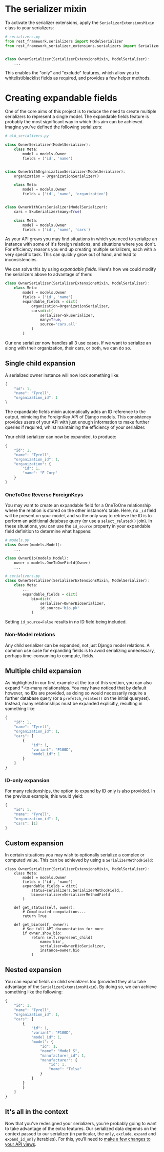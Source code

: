 # The serializer mixin
To activate the serializer extensions, apply the `SerializerExtensionsMixin`
class to your serializers:

```py
# serializers.py
from rest_framework.serializers import ModelSerializer
from rest_framework_serializer_extensions.serializers import SerializerExtensionsMixin


class OwnerSerializer(SerializerExtensionsMixin, ModelSerializer):
    ...
```

This enables the "only" and "exclude" features, which allow you to
whitelist/blacklist fields as required, and provides a few helper methods.


# Creating expandable fields
One of the core aims of this project is to reduce the need to create multiple
serializers to represent a single model. The expandable fields feature is
probably the most significant way in which this aim can be achieved. Imagine
you've defined the following serializers:


```py
# old_serializers.py

class OwnerSerializer(ModelSerializer):
    class Meta:
        model = models.Owner
        fields = ('id', 'name')


class OwnerWithOrganizationSerializer(ModelSerializer):
    organization = OrganizationSerializer()

    class Meta:
        model = models.Owner
        fields = ('id', 'name', 'organization')


class OwnerWithCarsSerializer(ModelSerializer):
    cars = SkuSerializer(many=True)

    class Meta:
        model = models.Owner
        fields = ('id', 'name', 'cars')
```

As your API grows you may find situations in which you need to serialize an
instance with some of it's foreign relations, and situations where you don't.
For efficiency reasons you end up creating multiple serializers, each with a
very specific task. This can quickly grow out of hand, and lead to
inconsistencies.

We can solve this by using *expandable fields*. Here's how we could modify the
serializers above to advantage of them:

```py
class OwnerSerializer(SerializerExtensionsMixin, ModelSerializer):
    class Meta:
        model = models.Owner
        fields = ('id', 'name')
        expandable_fields = dict(
            organization=OrganizationSerializer,
            cars=dict(
                serializer=SkuSerializer,
                many=True,
                source='cars.all'
            )
        )
```

Our one serializer now handles all 3 use cases. If we want to serialize an
along with their organization, their cars, or both, we can do so.


## Single child expansion
A serialized owner instance will now look something like:

```js
{
    "id": 1,
    "name": "Tyrell",
    "organization_id": 1
}
```

The expandable fields mixin automatically adds an ID reference to the output,
mimicing the ForeignKey API of Django models. This consistency provides users
of your API with just enough information to make further queries if required,
whilst maintaining the efficiency of your serializer.

Your child serializer can now be expanded, to produce:

```js
{
    "id": 1,
    "name": "Tyrell",
    "organization_id": 1,
    "organization": {
        "id": 1,
        "name": "E Corp"
    }
}
```


### OneToOne Reverse ForeignKeys
You may want to create an expandable field for a OneToOne relationship where
the relation is stored on the other instance's table. Here, no `_id` field
will be present on your model, and so the only way to retrieve the ID is to
perform an additional database query (or use a `select_related()` join).
In these situations, you can use the `id_source` property in your expandable
field definition to determine what happens:

```py
# models.py
class Owner(models.Model):
    ...

class OwnerBio(models.Model):
    owner = models.OneToOneField(Owner)
    ...

# serializers.py
class OwnerSerializer(SerializerExtensionsMixin, ModelSerializer):
    class Meta:
        ...
        expandable_fields = dict(
            bio=dict(
                serializer=OwnerBioSerializer,
                id_source='bio.pk'
            )
```

Setting `id_source=False` results in no ID field being included.


### Non-Model relations
Any child serializer can be expanded, not just Django model relations.
A common use case for expanding fields is to avoid serializing unnecessary,
perhaps time-consuming to compute, fields.


## Multiple child expansion
As highlighted in our first example at the top of this section, you can also
expand *-to-many relationships. You may have noticed that by default however,
no IDs are provided, as doing so would necessarily require a further database
query (or a `prefetch_related()` on the initial queryset). Instead, many
relationships must be expanded explicitly, resulting in something like:

```py
{
    "id": 1,
    "name": "Tyrell",
    "organization_id": 1,
    "cars": [
        {
            "id": 1,
            "variant": "P100D",
            "model_id": 1
        }
    ]
}
```

### ID-only expansion
For many relationships, the option to expand by ID only is also provided. In
the previous example, this would yield:

```py
{
    "id": 1,
    "name": "Tyrell",
    "organization_id": 1,
    "cars": [1]
}
```

## Custom expansion
In certain situations you may wish to optionally serialize a complex or
computed value. This can be achieved by using a `SerializerMethodField`:

```
class OwnerSerializer(SerializerExtensionsMixin, ModelSerializer):
    class Meta:
        model = models.Owner
        fields = ('id', 'name')
        expandable_fields = dict(
            status=serializers.SerializerMethodField,,
            bio=serializer=SerializerMethodField
        )

    def get_status(self, owner):
        # Complicated computations...
        return True

    def get_bio(self, owner):
        # See full API documentation for more
        if owner.show_bio:
            return self.represent_child(
                name='bio',
                serializer=OwnerBioSerializer,
                instance=owner.bio
            )
```


## Nested expansion
You can expand fields on child serializers too (provided they also take
advantage of the `SerializerExtensionsMixin`). By doing so, we can achieve
something like the following:

```js
{
    "id": 1,
    "name": "Tyrell",
    "organization_id": 1,
    "cars": [
        {
            "id": 1,
            "variant": "P100D",
            "model_id": 1,
            "model": {
                "id": 1,
                "name": "Model S",
                "manufacturer_id": 1,
                "manufacturer": {
                    "id": 1,
                    "name": "Telsa"
                }
            }
        }
        }
    ]
}
```


## It's all in the context
Now that you've redesigned your serializers, you're probably going to want to
take advantage of the extra features. Our serialized data depends
on the context passed to our serializer (in particular, the
`only`, `exclude`, `expand` and `expand_id_only` iterables). For this, you'll
need to [make a few changes to your API views](usage-views.md).
